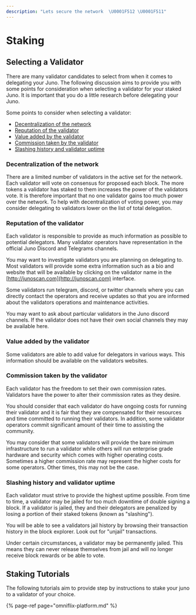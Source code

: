 ```yaml
---
description: "Lets secure the network  \U0001F512 \U0001F511"
---
```


# Staking

## Selecting a Validator

There are many validator candidates to select from when it comes to delegating your Juno. The following discussion aims to provide you with some points for consideration when selecting a validator for your staked Juno. It is important that you do a little research before delegating your Juno.

Some points to consider when selecting a validator:

* [Decentralization of the network](./#decentralization-of-the-network)
* [Reputation of the validator](./#reputation-of-the-validator)
* [Value added by the validator](./#value-added-by-the-validator)
* [Commission taken by the validator](./#commission-taken-by-the-validator)
* [Slashing history and validator uptime](./#slashing-history-and-validator-uptime)

### Decentralization of the network

There are a limited number of validators in the active set for the network. Each validator will vote on consensus for proposed each block. The more tokens a validator has staked to them increases the power of the validators vote. It is therefore important that no one validator gains too much power over the network. To help with decentralization of voting power, you may consider delegating to validators lower on the list of total delegation. 

### Reputation of the validator

Each validator is responsible to provide as much information as possible to potential delegators. Many validator operators have representation in the official Juno Discord and Telegrams channels.

You may want to investigate validators you are planning on delegating to. Most validators will provide some extra information such as a bio and website that will be available by clicking on the validator name in the [http://junoscan.com](http://junoscan.com) interface.

Some validators run telegram, discord, or twitter channels where you can directly contact the operators and receive updates so that you are informed about the validators operations and maintenance activities. 

You may want to ask about particular validators in the Juno discord channels. If the validator does not have their own social channels they may be available here.

### Value added by the validator

Some validators are able to add value for delegators in various ways. This information should be available on the validators websites.

### Commission taken by the validator

Each validator has the freedom to set their own commission rates. Validators have the power to alter their commission rates as they desire.

You should consider that each validator do have ongoing costs for running their validator and it is fair that they are compensated for their resources and time committed to running their validators. In addition, some validator operators commit significant amount of their time to assisting the community.

You may consider that some validators will provide the bare minimum infrastructure to run a validator while others will run enterprise grade hardware and security which comes with higher operating costs. Sometimes a higher commission rate may represent the higher costs for some operators. Other times, this may not be the case.

### Slashing history and validator uptime

Each validator must strive to provide the highest uptime possible. From time to time, a validator may be jailed for too much downtime of double signing a block. If a validator is jailed, they and their delegators are penalized by losing a portion of their staked tokens \(known as "slashing"\).

You will be able to see a validators jail history by browsing their transaction history in the block explorer. Look out for "unjail" transactions.

Under certain circumstances, a validator may be permanently jailed. This means they can never release themselves from jail and will no longer receive block rewards or be able to vote.

## Staking Tutorials

The following tutorials aim to provide step by instructions to stake your juno to a validator of your choice.

{% page-ref page="omniflix-platform.md" %}






